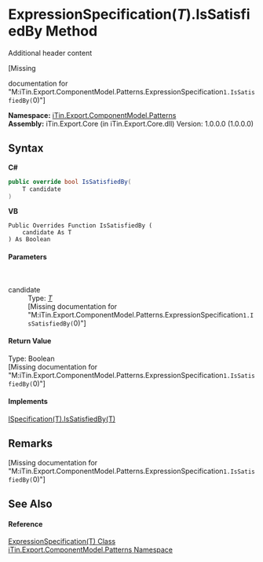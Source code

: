 # ExpressionSpecification(*T*).IsSatisfiedBy Method 
Additional header content 

\[Missing <summary> documentation for "M:iTin.Export.ComponentModel.Patterns.ExpressionSpecification`1.IsSatisfiedBy(`0)"\]

**Namespace:**&nbsp;<a href="N_iTin_Export_ComponentModel_Patterns">iTin.Export.ComponentModel.Patterns</a><br />**Assembly:**&nbsp;iTin.Export.Core (in iTin.Export.Core.dll) Version: 1.0.0.0 (1.0.0.0)

## Syntax

**C#**<br />
``` C#
public override bool IsSatisfiedBy(
	T candidate
)
```

**VB**<br />
``` VB
Public Overrides Function IsSatisfiedBy ( 
	candidate As T
) As Boolean
```


#### Parameters
&nbsp;<dl><dt>candidate</dt><dd>Type: <a href="T_iTin_Export_ComponentModel_Patterns_ExpressionSpecification_1">*T*</a><br />\[Missing <param name="candidate"/> documentation for "M:iTin.Export.ComponentModel.Patterns.ExpressionSpecification`1.IsSatisfiedBy(`0)"\]</dd></dl>

#### Return Value
Type: Boolean<br />\[Missing <returns> documentation for "M:iTin.Export.ComponentModel.Patterns.ExpressionSpecification`1.IsSatisfiedBy(`0)"\]

#### Implements
<a href="M_iTin_Export_ComponentModel_Patterns_ISpecification_1_IsSatisfiedBy">ISpecification(T).IsSatisfiedBy(T)</a><br />

## Remarks
\[Missing <remarks> documentation for "M:iTin.Export.ComponentModel.Patterns.ExpressionSpecification`1.IsSatisfiedBy(`0)"\]

## See Also


#### Reference
<a href="T_iTin_Export_ComponentModel_Patterns_ExpressionSpecification_1">ExpressionSpecification(T) Class</a><br /><a href="N_iTin_Export_ComponentModel_Patterns">iTin.Export.ComponentModel.Patterns Namespace</a><br />
